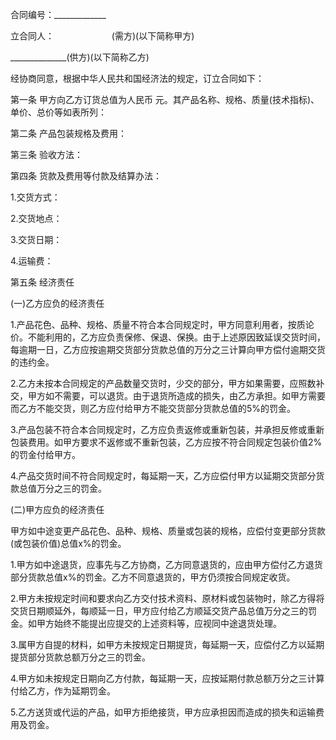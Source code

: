 
 


合同编号：_____________


立合同人： 　　　　　　 (需方)(以下简称甲方)


______________(供方)(以下简称乙方)


经协商同意，根据中华人民共和国经济法的规定，订立合同如下：


第一条 甲方向乙方订货总值为人民币 元。其产品名称、规格、质量(技术指标)、单价、总价等如表所列：


第二条 产品包装规格及费用：


第三条 验收方法：


第四条 货款及费用等付款及结算办法：


1.交货方式：


2.交货地点：


3.交货日期：


4.运输费：


第五条 经济责任


(一)乙方应负的经济责任


1.产品花色、品种、规格、质量不符合本合同规定时，甲方同意利用者，按质论价。不能利用的，乙方应负责保修、保退、保换。由于上述原因致延误交货时间，每逾期一日，乙方应按逾期交货部分货款总值的万分之三计算向甲方偿付逾期交货的违约金。


2.乙方未按本合同规定的产品数量交货时，少交的部分，甲方如果需要，应照数补交，甲方如不需要，可以退货。由于退货所造成的损失，由乙方承担。如甲方需要而乙方不能交货，则乙方应付给甲方不能交货部分货款总值的5%的罚金。


3.产品包装不符合本合同规定时，乙方应负责返修或重新包装，并承担反修或重新包装费用。如甲方要求不返修或不重新包装，乙方应按不符合同规定包装价值2%的罚金付给甲方。


4.产品交货时间不符合同规定时，每延期一天，乙方应偿付甲方以延期交货部分货款总值万分之三的罚金。


(二)甲方应负的经济责任


甲方如中途变更产品花色、品种、规格、质量或包装的规格，应偿付变更部分货款(或包装价值)总值x%的罚金。


1.甲方如中途退货，应事先与乙方协商，乙方同意退货的，应由甲方偿付乙方退货部分货款总值x%的罚金。乙方不同意退货的，甲方仍须按合同规定收货。


2.甲方未按规定时间和要求向乙方交付技术资料、原材料或包装物时，除乙方得将交货日期顺延外，每顺延一日，甲方应付给乙方顺延交货产品总值万分之三的罚金。如甲方始终不能提出应提交的上述资料等，应视同中途退货处理。


3.属甲方自提的材料，如甲方未按规定日期提货，每延期一天，应偿付乙方以延期提货部分货款总额万分之三的罚金。


4.甲方如未按规定日期向乙方付款，每延期一天，应按延期付款总额万分之三计算付给乙方，作为延期罚金。


5.乙方送货或代运的产品，如甲方拒绝接货，甲方应承担因而造成的损失和运输费用及罚金。
 


 

 
 
 
 
 
  


  
 

  


  


  
 
 
 
 


